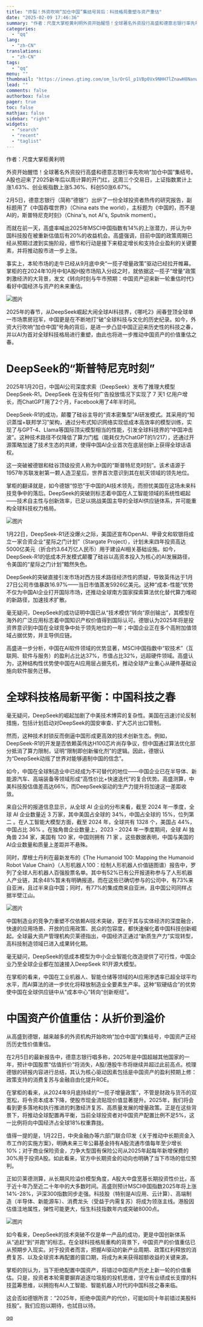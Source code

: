 ```yaml
---
title: "炸裂！外资吹响“加仓中国”集结号背后：科技格局重塑与资产重估"
date: "2025-02-09 17:46:36"
summary: "作者：尺度大掌柜黄利明外资开始醒悟！全球著名外资投行高盛和德意志银行率先吹响“加仓中国”集结号。A股..."
categories:
  - "qq"
lang:
  - "zh-CN"
translations:
  - "zh-CN"
tags:
  - "qq"
menu: ""
thumbnail: "https://inews.gtimg.com/om_ls/OrGl_p1VBp0Vx9NHH7lZnawH8Nanw-3V4RjCmIBRk93YMAA_640360/0"
lead: ""
comments: false
authorbox: false
pager: true
toc: false
mathjax: false
sidebar: "right"
widgets:
  - "search"
  - "recent"
  - "taglist"
---
```


作者：尺度大掌柜黄利明

外资开始醒悟！全球著名外资投行高盛和德意志银行率先吹响“加仓中国”集结号。A股也迎来了2025新年后以周计算的开门红，这周三个交易日，上证指数累计上涨1.63%、创业板指数上涨5.36%、科创50涨6.67%。

2月5日，德意志银行（简称“德银”）出炉了一份全球投资者热传的研究报告，副标题用了《中国吞噬世界》（China eats the world），主标题为《中国的，而不是AI的，斯普特尼克时刻》（China's, not AI's, Sputnik moment）。

而就在前一天，高盛率喊出2025年MSCI中国指数有14%的上涨潜力，并认为中国科技股在被重新估值后有20%的收益机会。高盛强调，目前中国的政策周期已经从预期过渡到实施阶段，细节和行动是接下来稳定增长和支持企业盈利的关键要素，并将推动股市进一步上涨。

事实上，本轮市场的走牛已经从9月底中央“一揽子增量政策”驱动已经拉开帷幕。掌柜的在2024年10月中旬A股H股市场陷入分歧之时，就依据这一揽子“增量”政策刺激经济的大背景，发文《转向时刻与牛市预期：中国资产迎来新一轮重估时代》看好中国经济与资产的未来重估。

![图片](https://inews.gtimg.com/news_bt/ORitsNXl-H_JGEp2XC1sO08DWpxLA0pSCygkPxBwGauQoAA/641)

2025年的春节，从DeepSeek崛起大闹全球AI科技界，《哪吒2》闹春登顶全球单一市场票房冠军，中国更是在不断地打“破”全球科技与文化的历史纪录。如今，外资大行吹响“加仓中国”号角的背后，是进一步凸显中国正迎来历史性的科技之春，并以AI为首对全球科技格局进行重塑，由此也将进一步推动中国资产的价值重估之春。

**DeepSeek的“斯普特尼克时刻”**
======================

2025年1月20日，中国AI公司深度求索（DeepSeek）发布了推理大模型DeepSeek-R1。DeepSeek 在没有任何广告投放情况下实现了 7 天1 亿用户增长，而ChatGPT用了2个月，Facebook用了4年半时间。

DeepSeek-R1的成功，颠覆了硅谷主导的“资本密集型”AI研发模式。其采用的“知识蒸馏+联邦学习”架构，通过分布式知识网络实现低成本高效率的模型训练，实现了与GPT-4、Llama等国际顶尖模型相当的性能，引发全球科技界的“中国冲击波”。这种技术路径不仅降低了算力门槛（能耗仅为ChatGPT的1/217），还通过开源策略加速了技术生态的共建，使得中国AI企业首次在底层创新上获得全球话语权。

这一突破被德银和硅谷顶级投资人称为中国的“斯普特尼克时刻”。该术语源于1957年苏联发射第一颗人造卫星后，世界首次意识到其在航天领域的领先地位。

掌柜的翻译就是，如今德银“惊恐”于中国的AI技术领先，而担忧美国在这场未来科技竞争中的落后。DeepSeek的突破则标志着中国在人工智能领域的系统性崛起——技术自主性与创新效率，已足以挑战美国主导的全球AI供应链体系，并可能重构全球科技权力格局。

![图片](https://inews.gtimg.com/news_bt/Oco9cTQQgVIecWLeby1wwX-wXC1HtIlYmAQRi3d572VKcAA/641)

1月22日，DeepSeek-R1还没爆火之际，美国还宣布OpenAI、甲骨文和软银将成立一家合资企业“星际之门计划”（Stargate Project），计划未来四年投资高达5000亿美元（折合约3.64万亿人民币）用于建设AI相关基础设施。如今，DeepSeek-R1的低成本开发模式颠覆了硅谷以高资本投入为核心的AI发展路径，令美国的“星际之门计划”黯然失色。

DeepSeek的突破直接引发市场对西方技术路径经济性的质疑，导致英伟达于1月27日公司市值暴跌16.97%——当日市值蒸发5926亿美元。这种“成本-性能”优势不仅为中国AI企业打开国际市场，还推动全球南方国家探索算法优化替代算力堆砌的新路径，加速技术扩散。

毫无疑问，DeepSeek的成功证明中国已从“技术模仿”转向“原创输出”，其模型在海外的广泛应用标志着中国知识产权价值得到国际认可。德银认为2025年将是投资界意识到中国在全球竞争中处于领先地位的一年；中国企业正在多个高附加值领域占据优势，并主导供应链。

高盛进一步分析，中国在AI软件领域的优势显著，MSCI中国指数中“软技术”（互联网、软件与服务）的盈利占比达37%，市值占比32%，远超硬件领域。高盛认为，这种结构性优势使中国在AI应用层占据先机，推动全球产业重心从硬件基础设施向软件服务迁移。

**全球科技格局新平衡：中国科技之春**
====================

毫无疑问，DeepSeek的崛起加剧了中美技术博弈的复杂性。美国在迅速讨论反制措施，包括计划启动对DeepSeek的国安审查、扩大芯片出口管制。

然而，这种技术封锁反而倒逼中国形成更高效的技术创新生态。例如，DeepSeek-R1的开发是否依赖英伟达H100芯片尚存争议，但中国通过算法优化部分抵消了算力限制，证明“限制即创新催化剂”的逻辑。因此，德银认为“DeepSeek动摇了世界对能够遏制中国的信念”。

如今，中国在全球制造业中已经成为不可替代的地位——中国企业已在半导体、新能源汽车、高端装备等领域形成“高性价比+快速迭代”的复合优势。高盛测算，中美科技股估值差高达66%，而DeepSeek驱动的生产力提升将加速这一差距收敛。

来自公开的报道信息显示，从全球 AI 企业的分布来看，截至 2024 年一季度，全球 AI 企业数量近 3 万家，其中美国占全球的 34%，中国占全球的 15%，位列第二 。在人工智能大模型方面，截至 2024 年，全球共有 1328 个，美国占 44%，中国占比 36% 。在独角兽企业数量上，2023 - 2024 年一季度期间，全球 AI 独角兽 234 家，美国有 120 家，中国则拥有 71 家 。这些数据表明，中国与美国的AI企业数量和质量上差距并不悬殊。

同时，摩根士丹利在最新发布的《The Humanoid 100: Mapping the Humanoid Robot Value Chain》（人形机器人100：绘制人形机器人价值链图谱）报告中，罗列了全球人形机器人百强股票名单。其中有52%已有公开报道称参与了人形机器人产业链，其余48%暂未有明确报道。而在这些已确切参与的公司中，有73%来自亚洲，且过半来自中国；同时，有77%的集成商来自亚洲，且中国公司同样占据半壁江山。

![图片](https://inews.gtimg.com/news_bt/OWjVU1ETuDF7VayOgduMy2o2Mgvk-RY6OT2KEoUfsI8DwAA/641)

中国制造业的竞争力重塑不仅依赖AI技术突破，更在于其与实体经济的深度融合，快速的应用场景、开放的应用政策、民众的包容度，都快速催化着中国科技创新崛起。全球最大资产管理机构贝莱德指出，中国经济正通过“新质生产力”实现转型，高科技制造领域已进入成果转化期。

毫无疑问，DeepSeek的低成本模型为中小企业智能化改造提供了可行性，中国企业乃至全球企业都在加速接入DeepSeek R1开源大模型。

在掌柜的看来，中国在工业机器人、智能仓储等领域的AI应用渗透率已超全球平均水平，而AI算法的进一步优化将释放制造业全要素生产率。这种“软硬结合”的优势使中国在全球供应链中从“成本中心”转向“创新枢纽”。

**中国资产价值重估：从折价到溢价**
===================

从高盛到德银，越来越多的外资机构开始吹响“加仓中国”的集结号，中国资产正经历历史性价值重估。

在2月5日的最新报告中，德意志银行唱多称，2025年是中国超越其他国家的一年，预计中国股票“估值折价”将消失，A股/港股牛市将继续并超过此前高点。梳理德银的研报内容进行总结，其认为核心驱动因素包括是中国资产的盈利预期上修：政策支持的消费复苏与金融自由化提升ROE。

在掌柜的看来，从2024年9月底持续的“一揽子增量政策”，不管是财政与货币的双宽松，将令资本成本下降，使股市现金流贴现价值显著提升。2025年，我们将会看到更多落地和执行推进的刺激经济复苏、高质量发展的增量政策。正是在这些背景下，将推动全球配置再平衡，当前全球投资者对中国资产配置比例不足5%，这一比例将向中国经济占全球18%权重靠拢。

值得一提的是，1月22日，中央金融办等六部门联合印发《关于推动中长期资金入市工作的实施方案》，明确未来三年公募基金持有A股流通市值每年至少增长10%；对于商业保险资金，力争大型国有保险公司从2025年起每年新增保费的30%用于投资A股。如此看来，官方中长期资金的动向也明确了当下市场的低位预判。

正如贝莱德测算，从长期风险溢价模型角度，A股大中盘宽基长期投资性价比，高于近十年乃至近二十年中的大多数时间。高盛则预计MSCI中国指数2025年将上涨14%-28%，沪深300指数同步走强。科技股（特别是AI应用、云计算）、高端制造（半导体、新能源车）、消费龙头（受益于内需复苏）将成为领涨主线。港股因估值洼地属性，弹性可能更大，恒生科技指数年内或突破8000点。

![图片](https://inews.gtimg.com/news_bt/O_bngBlggcuEA3G1lUvPL9MZtbtcbfhfdDvhedOgBRmV4AA/641)

如今看来，DeepSeek的技术突破不仅是单一产品的成功，更是中国创新体系从“追赶”到“并跑”的标志。在全球科技格局重构的背景下，中国资产的价值重估已从预期步入现实。对于投资者而言，把握AI驱动的新产业周期、政策红利释放的消费复苏、以及全球资本再配置的窗口期，将成为未来获得超额收益的关键来源。

掌柜的则认为，当下拒绝配置中国资产，将错过中国资产历史上新一轮的价值重估。只是，投资者本轮需要摒弃追逐垃圾股的投机思维，坚守有业绩成长支撑的科技蓝筹思维，以拥抱有AI人工智能、智能机器人时代的中国科技之春来临。

这会否如德银所言：“2025年，拒绝中国资产的代价，可能如同十年前错过美股科技股”。我们应抱以期待，也拭目以待。

[qq](https://new.qq.com/rain/a/20250209A04UZ300)
